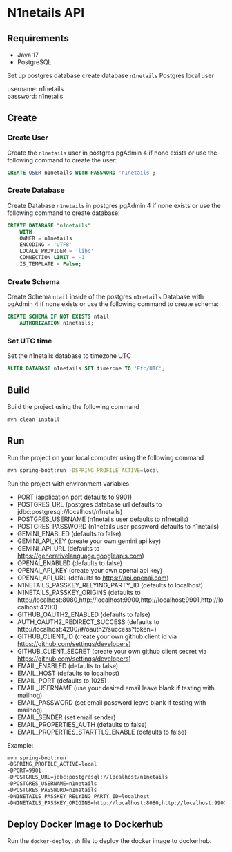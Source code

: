 # N1netails API

## Requirements
- Java 17
- PostgreSQL

Set up postgres database create database `n1netails`
Postgres local user 

username: n1netails \
password: n1netails

## Create
### Create User
Create the `n1netails` user in postgres pgAdmin 4 if none exists or use the following command to create the user:
```sql
CREATE USER n1netails WITH PASSWORD 'n1netails';
```

### Create Database
Create Database `n1netails` in postgres pgAdmin 4 if none exists or use the following command to create database:
```sql
CREATE DATABASE "n1netails"
    WITH
    OWNER = n1netails
    ENCODING = 'UTF8'
    LOCALE_PROVIDER = 'libc'
    CONNECTION LIMIT = -1
    IS_TEMPLATE = False;
```

### Create Schema
Create Schema `ntail` inside of the postgres `n1netails` Database with pgAdmin 4 if none exists or use the following command to create schema:
```sql
CREATE SCHEMA IF NOT EXISTS ntail
    AUTHORIZATION n1netails;
```

### Set UTC time
Set the n1netails database to timezone UTC
```sql
ALTER DATABASE n1netails SET timezone TO 'Etc/UTC';
```

## Build
Build the project using the following command
```bash
mvn clean install
```

## Run
Run the project on your local computer using the following command
```bash
mvn spring-boot:run -DSPRING_PROFILE_ACTIVE=local
```

Run the project with environment variables.
- PORT (application port defaults to 9901)
- POSTGRES_URL (postgres database url defaults to jdbc:postgresql://localhost/n1netails)
- POSTGRES_USERNAME (n1netails user defaults to n1netails)
- POSTGRES_PASSWORD (n1netails user password defaults to n1netails)
- GEMINI_ENABLED (defaults to false)
- GEMINI_API_KEY (create your own gemini api key)
- GEMINI_API_URL (defaults to https://generativelanguage.googleapis.com)
- OPENAI_ENABLED (defaults to false)
- OPENAI_API_KEY (create your own openai api key)
- OPENAI_API_URL (defaults to https://api.openai.com)
- N1NETAILS_PASSKEY_RELYING_PARTY_ID (defaults to localhost)
- N1NETAILS_PASSKEY_ORIGINS (defaults to http://localhost:8080,http://localhost:9900,http://localhost:9901,http://localhost:4200)
- GITHUB_OAUTH2_ENABLED (defaults to false)
- AUTH_OAUTH2_REDIRECT_SUCCESS (defaults to http://localhost:4200/#/oauth2/success?token=)
- GITHUB_CLIENT_ID (create your own github client id via https://github.com/settings/developers)
- GITHUB_CLIENT_SECRET (create your own github client secret via https://github.com/settings/developers)
- EMAIL_ENABLED (defaults to false)
- EMAIL_HOST (defaults to localhost)
- EMAIL_PORT (defaults to 1025)
- EMAIL_USERNAME (use your desired email leave blank if testing with mailhog)
- EMAIL_PASSWORD (set email password leave blank if testing with mailhog)
- EMAIL_SENDER (set email sender)
- EMAIL_PROPERTIES_AUTH (defaults to false)
- EMAIL_PROPERTIES_STARTTLS_ENABLE (defaults to false)

Example:
```bash
mvn spring-boot:run 
-DSPRING_PROFILE_ACTIVE=local 
-DPORT=9901 
-DPOSTGRES_URL=jdbc:postgresql://localhost/n1netails 
-DPOSTGRES_USERNAME=n1netails 
-DPOSTGRES_PASSWORD=n1netails 
-DN1NETAILS_PASSKEY_RELYING_PARTY_ID=localhost 
-DN1NETAILS_PASSKEY_ORIGINS=http://localhost:8080,http://localhost:9900,http://localhost:9901,http://localhost:4200
```

## Deploy Docker Image to Dockerhub
Run the `docker-deploy.sh` file to deploy the docker image to dockerhub.
